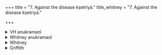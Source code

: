 +++
title = "7. Against the disease kṣetriyá."
title_whitney = "7. Against the disease kṣetriyá."

+++

<details><summary>VH anukramaṇī</summary>

यक्ष्मनाशनम्।  
१-७ भृग्वङ्गिराः। १-३ हरिणः, ४ तारके, ५ आपः, ६-७ यक्ष्मनाशनम्। अनुष्टुप्, ६ भुरिक्।
</details>

<details><summary>Whitney anukramaṇī</summary>

[Bhṛgvan̄giras.—saptarcam. yakṣmanāśanadāivatam uta bahudevatyam. ānuṣṭubham: 6. bhurij.]
</details>



<details><summary>Whitney</summary>

### Comment
Found in Pāipp. iii., with few variants, but with vs. 5 at the end. Used by Kāuś. (27. 29) in a healing ceremony (its text does not specify the disease); and reckoned (26. 1, note) to the takmanāśana gaṇa. And the comm. quotes it as employed by the Nakṣ. ⌊śānti?⌋ K. (17, 19) in the mahāśānti called kāumāri.


### Translations
Translated: Weber, xvii. 208; Grill, 8, 105; Griffith, i.89; Bloomfield, 15, 336.
</details>

<details><summary>Griffith</summary>

A charm with an amulet of buck horn to drive away hereditary disease
</details>
